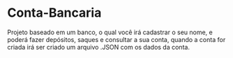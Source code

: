 # Conta-Bancaria
Projeto baseado em um banco, o qual você irá cadastrar o seu nome, e poderá fazer depósitos, saques e consultar a sua conta, quando a conta for criada irá ser criado um arquivo .JSON com os dados da conta.
